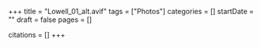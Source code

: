 +++
title = "Lowell_01_alt.avif"
tags = ["Photos"]
categories = []
startDate = ""
draft = false
pages = []

citations = []
+++
